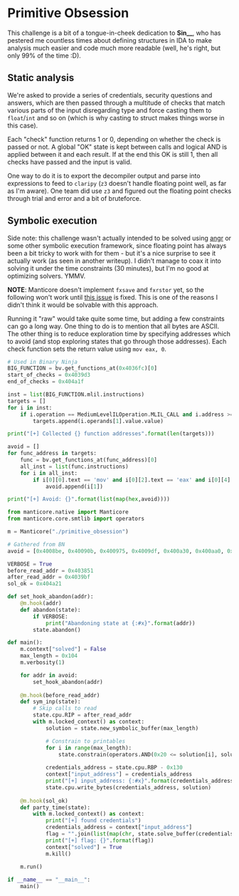 # Primitive Obsession

This challenge is a bit of a tongue-in-cheek dedication to **Sin__**, who has pestered me countless times about defining structures in IDA to make analysis much easier and code much more readable (well, he's right, but only 99% of the time :D).

## Static analysis

We're asked to provide a series of credentials, security questions and answers, which are then passed through a multitude of checks that match various parts of the input disregarding type and force casting them to `float`/`int` and so on (which is why casting to struct makes things worse in this case).

Each "check" function returns 1 or 0, depending on whether the check is passed or not. A global "OK" state is kept between calls and logical AND is applied between it and each result. If at the end this OK is still 1, then all checks have passed and the input is valid.

One way to do it is to export the decompiler output and parse into expressions to feed to `claripy` (`z3` doesn't handle floating point well, as far as I'm aware). One team did use `z3` and figured out the floating point checks through trial and error and a bit of bruteforce.

## Symbolic execution

Side note: this challenge wasn't actually intended to be solved using [angr](https://angr.io/) or some other symbolic execution framework, since floating point has always been a bit tricky to work with for them - but it's a nice surprise to see it actually work (as seen in another writeup). I didn't manage to coax it into solving it under the time constraints (30 minutes), but I'm no good at optimizing solvers. YMMV.

**NOTE**: Manticore doesn't implement `fxsave` and `fxrstor` yet, so the following won't work until [this issue](https://github.com/trailofbits/manticore/issues/1489) is fixed. This is one of the reasons I didn't think it would be solvable with this approach.

Running it "raw" would take quite some time, but adding a few constraints can go a long way. One thing to do is to mention that all bytes are ASCII. The other thing is to reduce exploration time by specifying addresses which to avoid (and stop exploring states that go through those addresses). Each check function sets the return value using `mov eax, 0`.

```python
# Used in Binary Ninja
BIG_FUNCTION = bv.get_functions_at(0x4036fc)[0]
start_of_checks = 0x4039d3
end_of_checks = 0x404a1f

inst = list(BIG_FUNCTION.mlil.instructions)
targets = []
for i in inst:
    if i.operation == MediumLevelILOperation.MLIL_CALL and i.address >= start_of_checks and i.address <= end_of_checks:
        targets.append(i.operands[1].value.value)

print("[+] Collected {} function addresses".format(len(targets)))

avoid = []
for func_address in targets:
    func = bv.get_functions_at(func_address)[0]
    all_inst = list(func.instructions)
    for i in all_inst:
        if i[0][0].text == 'mov' and i[0][2].text == 'eax' and i[0][4].text == '0x0':
            avoid.append(i[1])

print("[+] Avoid: {}".format(list(map(hex,avoid))))
```

```python
from manticore.native import Manticore
from manticore.core.smtlib import operators

m = Manticore("./primitive_obsession")

# Gathered from BN
avoid = [0x4008be, 0x40090b, 0x400975, 0x4009df, 0x400a30, 0x400aa0, 0x400ae7, 0x400b38, 0x400b89, 0x400bd8, 0x400c28, 0x400c73, 0x400cc3, 0x400d2d, 0x400d8e, 0x400dde, 0x400e48, 0x400e94, 0x400efe, 0x400f68, 0x400fb9, 0x401005, 0x401056, 0x4010a7, 0x4010f9, 0x40114b, 0x40119c, 0x4011ec, 0x401237, 0x401286, 0x4012d0, 0x40131f, 0x401370, 0x4013c0, 0x401412, 0x401463, 0x4014b2, 0x401503, 0x401553, 0x4015a5, 0x4015eb, 0x40164c, 0x40169d, 0x4016ec, 0x40173c, 0x401788, 0x4017d8, 0x401829, 0x40187a, 0x4018ca, 0x401934, 0x401985, 0x4019d9, 0x401a2a, 0x401a76, 0x401ac7, 0x401b19, 0x401b68, 0x401bc0, 0x401c16, 0x401c66, 0x401cbc, 0x401d17, 0x401d77, 0x401dc8, 0x401e1f, 0x401e7a, 0x401ed5, 0x401f2b, 0x401f80, 0x401fdb, 0x402037, 0x402093, 0x4020ee, 0x40214b, 0x4021a6, 0x402203, 0x402258, 0x4022b5, 0x402310, 0x40236c, 0x4023c7, 0x402424, 0x40247f, 0x4024db, 0x402539, 0x402596, 0x4025ee, 0x40264a, 0x4026a5, 0x402702, 0x402754, 0x4027af, 0x402807, 0x402864, 0x4028da, 0x402935, 0x402995, 0x4029f5, 0x402a49, 0x402aa1, 0x402afc, 0x402b59, 0x402bad, 0x402c05, 0x402c7b, 0x402cd7, 0x402d34, 0x402d91, 0x402dee, 0x402e4a, 0x402ea7, 0x402f04, 0x402f60, 0x402fb8, 0x403013, 0x40306e, 0x4030ca, 0x403140, 0x40319d, 0x4031fa, 0x403257, 0x4032b2, 0x40330d, 0x403368, 0x4033c3, 0x40341b, 0x403470, 0x4034cd, 0x403529, 0x403584, 0x4035e0, 0x40363d, 0x40369d, 0x4036f5]

VERBOSE = True
before_read_addr = 0x403851
after_read_addr = 0x4039bf
sol_ok = 0x404a21

def set_hook_abandon(addr):
    @m.hook(addr)
    def abandon(state):
        if VERBOSE:
            print("Abandoning state at {:#x}".format(addr))
        state.abandon()

def main():
    m.context["solved"] = False
    max_length = 0x104
    m.verbosity(1)

    for addr in avoid:
        set_hook_abandon(addr)
    
    @m.hook(before_read_addr)
    def sym_inp(state):
        # Skip calls to read
        state.cpu.RIP = after_read_addr
        with m.locked_context() as context:
            solution = state.new_symbolic_buffer(max_length)

            # Constrain to printables
            for i in range(max_length):
                state.constrain(operators.AND(0x20 <= solution[i], solution[i] <= 126))
            
            credentials_address = state.cpu.RBP - 0x130
            context["input_address"] = credentials_address
            print("[+] input_address: {:#x}".format(credentials_address))
            state.cpu.write_bytes(credentials_address, solution)
    
    @m.hook(sol_ok)
    def party_time(state):
        with m.locked_context() as context:
            print("[+] found credentials")
            credentials_address = context["input_address"]
            flag = "".join(list(map(chr, state.solve_buffer(credentials_address, max_length))))
            print("[+] flag: {}".format(flag))
            context["solved"] = True
            m.kill()
    
    m.run()

if __name__ == "__main__":
    main()
```
